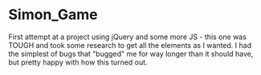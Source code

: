 # Simon_Game
First attempt at a project using jQuery and some more JS - this one was TOUGH and took some research to get all the elements as I wanted. I had the simplest of bugs that "bugged" me for way longer than it should have, but pretty happy with how this turned out.

